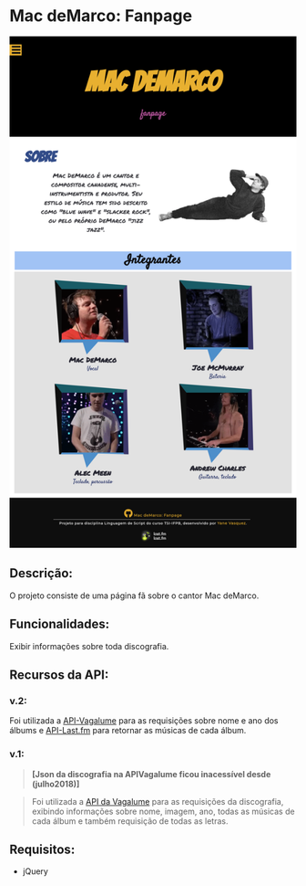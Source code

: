# Mac deMarco: Fanpage


![Screenshot](img/screenshotfull.png)

## Descrição:

O projeto consiste de uma página fã sobre o cantor Mac deMarco.


## Funcionalidades:

Exibir informações sobre toda discografia.


## Recursos da API:

### v.2:

Foi utilizada a [API-Vagalume](https://api.vagalume.com.br/) para as requisições sobre nome e  ano dos álbums e [API-Last.fm](https://www.last.fm/api/) para retornar as músicas de cada álbum.


### v.1:

> **[Json da discografia na APIVagalume ficou inacessível desde (julho2018)]**

> Foi utilizada a [API da Vagalume](https://api.vagalume.com.br/) para as requisições da discografia, exibindo informações sobre nome, imagem, ano, todas as músicas de cada álbum e também requisição de todas as letras.


## Requisitos:

  * jQuery



 
